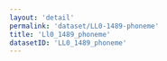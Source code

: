 ```yaml
---
layout: 'detail'
permalink: 'dataset/LL0-1489-phoneme'
title: 'Ll0_1489_phoneme'
datasetID: 'LL0_1489_phoneme'
---
```

